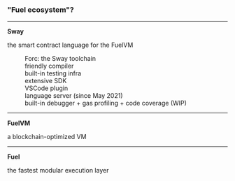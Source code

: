 ### "Fuel ecosystem"?

---

**Sway**

<p class="size">
the smart contract language for the FuelVM
</p>

<dl class="smallersize">
    <dd>Forc: the Sway toolchain</dd>
    <dd>friendly compiler</dd>
    <dd>built-in testing infra</dd>
    <dd>extensive SDK</dd>
    <dd>VSCode plugin</dd>
    <dd>language server (since May 2021)</dd>
    <dd>built-in debugger + gas profiling + code coverage (WIP)</dd>
</dl>

***

**FuelVM**

<p class="size">
a blockchain-optimized VM
</p>

***

**Fuel**

the fastest modular execution layer